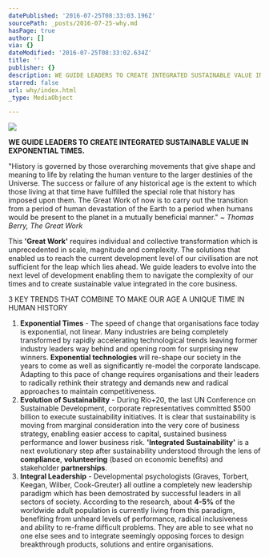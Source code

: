 ```yaml
---
datePublished: '2016-07-25T08:33:03.196Z'
sourcePath: _posts/2016-07-25-why.md
hasPage: true
author: []
via: {}
dateModified: '2016-07-25T08:33:02.634Z'
title: ''
publisher: {}
description: WE GUIDE LEADERS TO CREATE INTEGRATED SUSTAINABLE VALUE IN EXPONENTIAL TIMES.
starred: false
url: why/index.html
_type: MediaObject

---
```

![](https://the-grid-user-content.s3-us-west-2.amazonaws.com/957c4f40-77f5-4f73-bf3f-549f8eb8791d.jpg)

**WE GUIDE LEADERS TO CREATE INTEGRATED SUSTAINABLE VALUE IN EXPONENTIAL TIMES.**

"History is governed by those overarching movements that give shape and meaning to life by relating the human venture to the larger destinies of the Universe. The success or failure of any historical age is the extent to which those living at that time have fulfilled the special role that history has imposed upon them. The Great Work of now is to carry out the transition from a period of human devastation of the Earth to a period when humans would be present to the planet in a mutually beneficial manner." ~ _Thomas Berry, The Great Work_

This **'Great Work'** requires individual and collective transformation which is unprecedented in scale, magnitude and complexity. The solutions that enabled us to reach the current development level of our civilisation are not sufficient for the leap which lies ahead. We guide leaders to evolve into the next level of development enabling them to navigate the complexity of our times and to create sustainable value integrated in the core business.

3 KEY TRENDS THAT COMBINE TO MAKE OUR AGE A UNIQUE TIME IN HUMAN HISTORY

1. **Exponential Times** - The speed of change that organisations face today is exponential, not linear. Many industries are being completely transformed by rapidly accelerating technological trends leaving former industry leaders way behind and opening room for surprising new winners. **Exponential technologies** will re-shape our society in the years to come as well as significantly re-model the corporate landscape. Adapting to this pace of change requires organisations and their leaders to radically rethink their strategy and demands new and radical approaches to maintain competitiveness.
2. **Evolution of Sustainability** - During Rio+20, the last UN Conference on Sustainable Development, corporate representatives committed $500 billion to execute sustainability initiatives. It is clear that sustainability is moving from marginal consideration into the very core of business strategy, enabling easier access to capital, sustained business performance and lower business risk. **'Integrated Sustainability'** is a next evolutionary step after sustainability understood through the lens of **compliance**, **volunteering** (based on economic benefits) and stakeholder **partnerships**.
3. **Integral Leadership** - Developmental psychologists (Graves, Torbert, Keegan, Wilber, Cook-Greuter) all outline a completely new leadership paradigm which has been demostrated by successful leaders in all sectors of society. According to the research, about **4-5%** of the worldwide adult population is currently living from this paradigm, benefiting from unheard levels of performance, radical inclusiveness and ability to re-frame difficult problems. They are able to see what no one else sees and to integrate seemingly opposing forces to design breakthrough products, solutions and entire organisations.